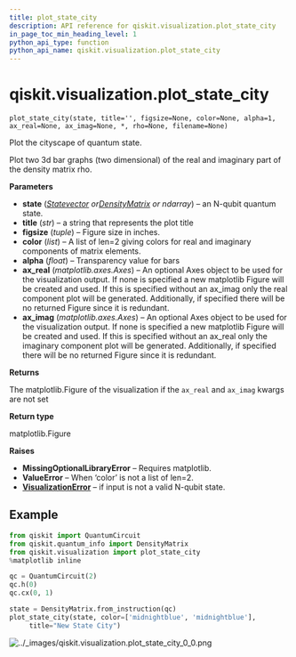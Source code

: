 ```yaml
---
title: plot_state_city
description: API reference for qiskit.visualization.plot_state_city
in_page_toc_min_heading_level: 1
python_api_type: function
python_api_name: qiskit.visualization.plot_state_city
---
```


# qiskit.visualization.plot\_state\_city

<span id="qiskit.visualization.plot_state_city" />

`plot_state_city(state, title='', figsize=None, color=None, alpha=1, ax_real=None, ax_imag=None, *, rho=None, filename=None)`

Plot the cityscape of quantum state.

Plot two 3d bar graphs (two dimensional) of the real and imaginary part of the density matrix rho.

**Parameters**

*   **state** ([*Statevector*](qiskit.quantum_info.Statevector "qiskit.quantum_info.Statevector")  *or*[*DensityMatrix*](qiskit.quantum_info.DensityMatrix "qiskit.quantum_info.DensityMatrix") *or ndarray*) – an N-qubit quantum state.
*   **title** (*str*) – a string that represents the plot title
*   **figsize** (*tuple*) – Figure size in inches.
*   **color** (*list*) – A list of len=2 giving colors for real and imaginary components of matrix elements.
*   **alpha** (*float*) – Transparency value for bars
*   **ax\_real** (*matplotlib.axes.Axes*) – An optional Axes object to be used for the visualization output. If none is specified a new matplotlib Figure will be created and used. If this is specified without an ax\_imag only the real component plot will be generated. Additionally, if specified there will be no returned Figure since it is redundant.
*   **ax\_imag** (*matplotlib.axes.Axes*) – An optional Axes object to be used for the visualization output. If none is specified a new matplotlib Figure will be created and used. If this is specified without an ax\_real only the imaginary component plot will be generated. Additionally, if specified there will be no returned Figure since it is redundant.

**Returns**

The matplotlib.Figure of the visualization if the `ax_real` and `ax_imag` kwargs are not set

**Return type**

matplotlib.Figure

**Raises**

*   **MissingOptionalLibraryError** – Requires matplotlib.
*   **ValueError** – When ‘color’ is not a list of len=2.
*   [**VisualizationError**](qiskit.visualization.VisualizationError "qiskit.visualization.VisualizationError") – if input is not a valid N-qubit state.

## Example

```python
from qiskit import QuantumCircuit
from qiskit.quantum_info import DensityMatrix
from qiskit.visualization import plot_state_city
%matplotlib inline

qc = QuantumCircuit(2)
qc.h(0)
qc.cx(0, 1)

state = DensityMatrix.from_instruction(qc)
plot_state_city(state, color=['midnightblue', 'midnightblue'],
     title="New State City")
```

![../\_images/qiskit.visualization.plot\_state\_city\_0\_0.png](/images/api/qiskit/0.33/qiskit.visualization.plot_state_city_0_0.png)

